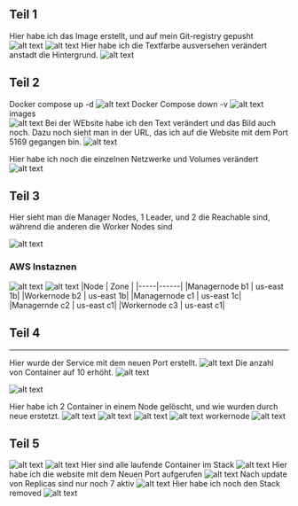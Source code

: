 ## Teil 1
Hier habe ich das Image erstellt, und auf mein Git-registry gepusht
![alt text](image-23.png)
![alt text](image-6.png)
Hier habe ich die Textfarbe ausversehen verändert anstadt die Hintergrund.
![alt text](image-27.png)
## Teil 2
Docker compose up -d
![alt text](image-8.png)
Docker Compose down -v
![alt text](image-9.png)
images  
![alt text](image-10.png)
Bei der WEbsite habe ich den Text verändert und das Bild auch noch.
Dazu noch sieht man in der URL, das ich auf die Website mit dem Port 5169 gegangen bin.
![alt text](image-12.png)

Hier habe ich noch die einzelnen Netzwerke und Volumes verändert
![alt text](image-26.png)
## Teil 3
Hier sieht man die Manager Nodes, 1 Leader, und 2 die Reachable sind, während die anderen die Worker Nodes sind

![alt text](image-13.png)
### AWS Instaznen
![alt text](image-24.png)
![alt text](image-25.png)
|Node | Zone |
|-----|------|
|Managernode b1 | us-east 1b|
|Workernode b2 | us-east 1b|
|Managernode c1 | us-east 1c|
|Managernde c2 | us-east c1|
|Workernode c3 | us-east c1|

## Teil 4

---
Hier wurde der Service mit dem neuen Port erstellt.
![alt text](image-28.png)
Die anzahl von Container auf 10 erhöht.
![alt text](image-29.png)

![alt text](image-15.png)

Hier habe ich 2 Container in einem Node gelöscht, und wie wurden durch neue erstetzt.
![alt text](image-20.png)
![alt text](image-16.png)
![alt text](image-17.png)
![alt text](image-18.png)
workernode
![alt text](image-19.png)


## Teil 5
![alt text](image-21.png)
![alt text](image-22.png)
Hier sind alle laufende Container im Stack
![alt text](image-31.png)
Hier habe ich die website mit dem Neuen Port aufgerufen
![alt text](image-30.png)
Nach update von Replicas sind nur noch 7 aktiv
![alt text](image-32.png)
Hier habe ich noch den Stack removed
![alt text](image-33.png)